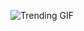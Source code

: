 
<!-- GIF_SECTION -->
![Trending GIF](https://media3.giphy.com/media/v1.Y2lkPThiYjIxNzcydnVmcjlmMnk0bjdqbHhrbm9pdjB6MmZkYXVvcDdlYjhzMm5maG92MSZlcD12MV9naWZzX3NlYXJjaCZjdD1n/3oKIPeLAaOhrv8JJ7y/giphy.gif)
<!-- END_GIF_SECTION -->
